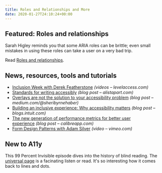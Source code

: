```yaml
---
title: Roles and Relationships and More
date: 2020-01-27T24:10:24+00:00
---
```


## Featured: Roles and relationships

Sarah Higley reminds you that some ARIA roles can be brittle; even small mistakes in using these roles can take a user on a very bad trip.

Read [Roles and relationships](https://sarahmhigley.com/writing/roles-and-relationships/).

## News, resources, tools and tutorials

* [Inclusion Week with Derek Featherstone](https://www.levelaccess.com/inclusion-week/) _(videos – levelaccess.com)_
* [Standards for writing accessibly](https://alistapart.com/article/standards-for-writing-accessibly/) _(blog post – alistapart.com)_
* [Overlays are not the solution to your accessibility problem](https://medium.com/@sheribyrnehaber/overlays-are-not-the-solution-to-your-accessibility-problem-c5ffe44bd61f) _(blog post – medium.com/@sheribyrnehaber)_
* [Building an inclusive experience: Why accessibility matters](https://blogs.intuit.com/blog/2020/01/23/building-an-inclusive-experience-why-accessibility-matters/) _(blog post – blogs.intuit.com)_
* [The new generation of performance metrics for better user experience](https://calibreapp.com/blog/new-generation-of-performance-metrics) _(blog post – calibreapp.com)_
* [Form Design Patterns with Adam Silver](https://vimeo.com/385388156) _(video – vimeo.com)_

## New to A11y

This 99 Percent Invisible episode dives into the history of blind reading. The [universal page](https://99percentinvisible.org/episode/the-universal-page/) is a facinating listen or read. It's so interesting how it comes back to lines and dots.